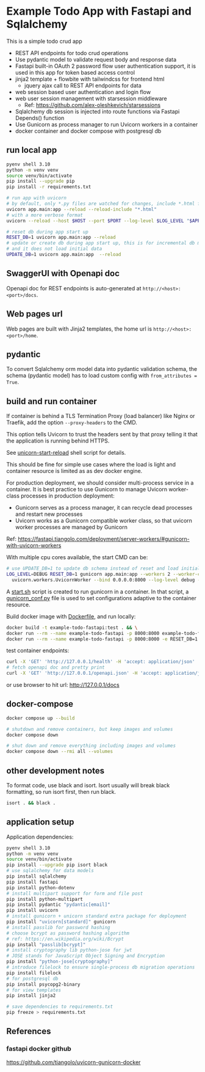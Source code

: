 # Example Todo App with Fastapi and Sqlalchemy

This is a simple todo crud app
- REST API endpoints for todo crud operations
- Use pydantic model to validate request body and response data
- Fastapi built-in OAuth 2 password flow user authentication support, it is
  used in this app for token based access control
- jinja2 template + flowbite with tailwindcss for frontend html
  - jquery ajax call to REST API endpoints for data
- web session based user authentication and login flow
- web user session management with starsession middleware
  - Ref: https://github.com/alex-oleshkevich/starsessions
- Sqlalchemy db session is injected into route functions via Fastapi Depends()
  function
- Use Gunicorn as process manager to run Uvicorn workers in a container
- docker container and docker compose with postgresql db

## run local app

```sh
pyenv shell 3.10
python -m venv venv
source venv/bin/activate
pip install --upgrade pip
pip install -r requirements.txt

# run app with uvicorn
# by default, only *.py files are watched for changes, include *.html files too
uvicorn app.main:app --reload --reload-include "*.html"
# with a more verbose format
uvicorn --reload --host $HOST --port $PORT --log-level $LOG_LEVEL "$APP_MODULE"

# reset db during app start up
RESET_DB=1 uvicorn app.main:app --reload
# update or create db during app start up, this is for incremental db migration
# and it does not load initial data
UPDATE_DB=1 uvicorn app.main:app  --reload
```

## SwaggerUI with Openapi doc

Openapi doc for REST endpoints is auto-generated at `http://<host>:<port>/docs`.

## Web pages url

Web pages are built with Jinja2 templates, the home url is `http://<host>:<port>/home`.

## pydantic

To convert Sqlalchemy orm model data into pydantic validation schema,
the schema (pydantic model) has to load custom config with
`from_attributes = True`.

## build and run container

If container is behind a TLS Termination Proxy (load balancer) like Nginx
or Traefik, add the option `--proxy-headers` to the CMD.

This option tells Uvicorn to trust the headers sent by that proxy telling it
that the application is running behind HTTPS.

See [unicorn-start-reload](./start-uvicorn.sh) shell script for details.

This should be fine for simple use cases where the load is light and container
resource is limited as as dev docker engine. 

For production deployment, we should consider multi-process service
in a container.
It is best practice to use Gunicorn to manage Uvicorn worker-class processes
in production deployment:

- Gunicorn serves as a process manager, it can recycle dead processes
  and restart new processes
- Uvicorn works as a Gunicorn compatible worker class, so that uvicorn
  worker processes are managed by Gunicorn

Ref: https://fastapi.tiangolo.com/deployment/server-workers/#gunicorn-with-uvicorn-workers

With multiple cpu cores available, the start CMD can be:

```sh
# use UPDATE_DB=1 to update db schema instead of reset and load initial data
LOG_LEVEL=DEBUG RESET_DB=1 gunicorn app.main:app --workers 2 --worker-class \
  uvicorn.workers.UvicornWorker --bind 0.0.0.0:8000 --log-level debug --reload
```

A [start.sh](./start.sh) script is created to run gunicorn in a container.
In that script, a [gunicorn_conf.py](./gunicorn_conf.py) file is used to 
set configurations adaptive to the container resource.

Build docker image with [Dockerfile](./Dockerfile), and run locally:

```sh
docker build -t example-todo-fastapi:test . && \
docker run --rm --name example-todo-fastapi -p 8000:8000 example-todo-fastapi:test
docker run --rm --name example-todo-fastapi -p 8000:8000 -e RESET_DB=1 example-todo-fastapi:test
```

test container endpoints:

```sh
curl -X 'GET' 'http://127.0.0.1/health' -H 'accept: application/json'
# fetch openapi doc and pretty print
curl -X 'GET' 'http://127.0.0.1/openapi.json' -H 'accept: application/json' | jq
```

or use browser to hit url: http://127.0.0.1/docs

## docker-compose

```sh
docker compose up --build

# shutdown and remove containers, but keep images and volumes
docker compose down

# shut down and remove everything including images and volumes
docker compose down --rmi all --volumes
```

## other development notes

To format code, use black and isort.
Isort usually will break black formatting, so run isort first, then run black.

```sh
isort . && black .
```

## application setup

Application dependencies:

```sh
pyenv shell 3.10
python -m venv venv
source venv/bin/activate
pip install --upgrade pip isort black
# use sqlalchemy for data models
pip install sqlalchemy
pip install fastapi
pip install python-dotenv
# install multipart support for form and file post
pip install python-multipart
pip install pydantic "pydantic[email]"
pip install uvicorn
# install gunicorn + unicorn standard extra package for deployment
pip install "uvicorn[standard]" gunicorn
# install passlib for password hashing
# choose bcrypt as password hashing algorithm
# ref: https://en.wikipedia.org/wiki/Bcrypt
pip install "passlib[bcrypt]"
# install cryptography lib python-jose for jwt
# JOSE stands for JavaScript Object Signing and Encryption
pip install "python-jose[cryptography]"
# introduce filelock to ensure single-process db migration operations
pip install filelock
# for postgresql db
pip install psycopg2-binary
# for view templates
pip install jinja2

# save dependencies to requirements.txt
pip freeze > requirements.txt
```

## References

### fastapi docker github

https://github.com/tiangolo/uvicorn-gunicorn-docker
